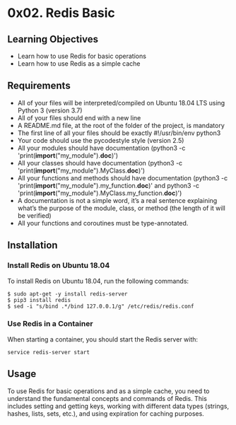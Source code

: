 # 0x02. Redis Basic

## Learning Objectives
* Learn how to use Redis for basic operations
* Learn how to use Redis as a simple cache

## Requirements
* All of your files will be interpreted/compiled on Ubuntu 18.04 LTS using Python 3 (version 3.7)
* All of your files should end with a new line
* A README.md file, at the root of the folder of the project, is mandatory
* The first line of all your files should be exactly #!/usr/bin/env python3
* Your code should use the pycodestyle style (version 2.5)
* All your modules should have documentation (python3 -c 'print(__import__("my_module").__doc__)')
* All your classes should have documentation (python3 -c 'print(__import__("my_module").MyClass.__doc__)')
* All your functions and methods should have documentation (python3 -c 'print(__import__("my_module").my_function.__doc__)' and python3 -c 'print(__import__("my_module").MyClass.my_function.__doc__)')
* A documentation is not a simple word, it’s a real sentence explaining what’s the purpose of the module, class, or method (the length of it will be verified)
* All your functions and coroutines must be type-annotated.

## Installation
### Install Redis on Ubuntu 18.04
To install Redis on Ubuntu 18.04, run the following commands:
```
$ sudo apt-get -y install redis-server
$ pip3 install redis
$ sed -i "s/bind .*/bind 127.0.0.1/g" /etc/redis/redis.conf
```

### Use Redis in a Container
When starting a container, you should start the Redis server with:
```
service redis-server start
```

## Usage
To use Redis for basic operations and as a simple cache, you need to understand the fundamental concepts and commands of Redis. This includes setting and getting keys, working with different data types (strings, hashes, lists, sets, etc.), and using expiration for caching purposes.
